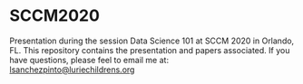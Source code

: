 # SCCM2020
Presentation during the session Data Science 101 at SCCM 2020 in Orlando, FL. This repository contains the presentation and papers associated.
If you have questions, please feel to email me at: lsanchezpinto@luriechildrens.org
